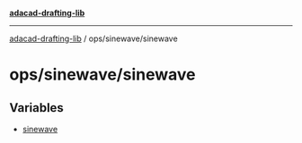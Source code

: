 [**adacad-drafting-lib**](../../../README.md)

***

[adacad-drafting-lib](../../../modules.md) / ops/sinewave/sinewave

# ops/sinewave/sinewave

## Variables

- [sinewave](variables/sinewave.md)
